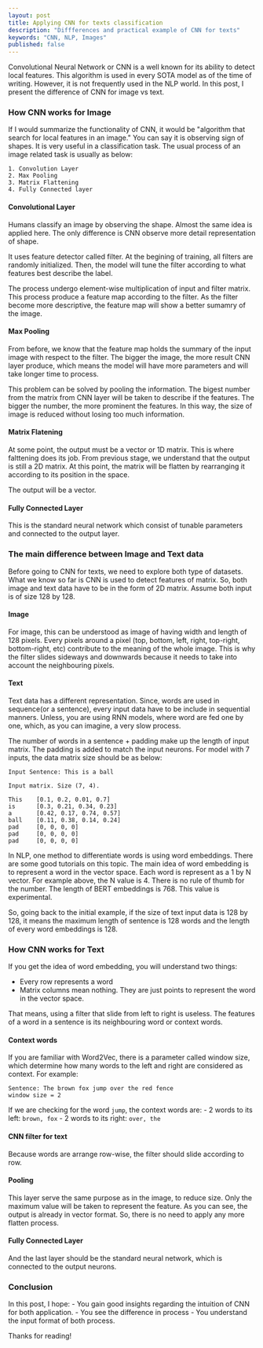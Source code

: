 ```yaml
---
layout: post
title: Applying CNN for texts classification
description: "Diffferences and practical example of CNN for texts"
keywords: "CNN, NLP, Images"
published: false
---
```


Convolutional Neural Network or CNN is a well known for its ability to detect local features. This algorithm is used in every SOTA model as of the time of writing.
However, it is not frequently used in the NLP world. In this post, I present the difference of CNN for image vs text.

### How CNN works for Image

If I would summarize the functionality of CNN, it would be "algorithm that search for local features in an image." You can say it is observing sign of shapes. It is very useful in a classification task. The usual process of an image related task is usually as below:

```
1. Convolution Layer
2. Max Pooling
3. Matrix Flattening
4. Fully Connected layer
```

#### Convolutional Layer
Humans classify an image by observing the shape. Almost the same idea is applied here. The only difference is CNN observe more detail representation of shape. 

It uses feature detector called filter. At the begining of training, all filters are randomly initialized. Then, the model will tune the filter according to what features best describe the label.

The process undergo element-wise multiplication of input and filter matrix. This process produce a feature map according to the filter. As the filter become more descriptive, the feature map will show a better sumamry of the image.

#### Max Pooling
From before, we know that the feature map holds the summary of the input image with respect to the filter. The bigger the image, the more result CNN layer produce, which means the model will have more parameters and will take longer time to process.

This problem can be solved by pooling the information. The bigest number from the matrix from CNN layer will be taken to describe if the features. The bigger the number, the more prominent the features. In this way, the size of image is reduced without losing too much information.

#### Matrix Flatening
At some point, the output must be a vector or 1D matrix. This is where falttening does its job. From previous stage, we understand that the output is still a 2D matrix. At this point, the matrix will be flatten by rearranging it according to its position in the space.

The output will be a vector.

#### Fully Connected Layer

This is the standard neural network which consist of tunable parameters and connected to the output layer. 

### The main difference between Image and Text data

Before going to CNN for texts, we need to explore both type of datasets. What we know so far is CNN is used to detect features of matrix. So, both image and text data have to be in the form of 2D matrix. Assume both input is of size 128 by 128.

#### Image  

For image, this can be understood as image of having width and length of 128 pixels. Every pixels around a pixel (top, bottom, left, right, top-right, bottom-right, etc) contribute to the meaning of the whole image. This is why the filter slides sideways and downwards because it needs to take into account the neighbouring pixels.

#### Text

Text data has a different representation. Since, words are used in sequence(or a sentence), every input data have to be include in sequential manners. Unless, you are using RNN models, where word are fed one by one, which, as you can imagine, a very slow process.

The number of words in a sentence + padding make up the length of input matrix. The padding is added to match the input neurons. For model with 7 inputs, the data matrix size should be as below:

```
Input Sentence: This is a ball

Input matrix. Size (7, 4).

This    [0.1, 0.2, 0.01, 0.7]
is      [0.3, 0.21, 0.34, 0.23] 
a       [0.42, 0.17, 0.74, 0.57]
ball    [0.11, 0.38, 0.14, 0.24]
pad     [0, 0, 0, 0]
pad     [0, 0, 0, 0]
pad     [0, 0, 0, 0]
```

In NLP, one method to differentiate words is using word embeddings. There are some good tutorials on this topic. The main idea of word embedding is to represent a word in the vector space. Each word is represent as a 1 by N vector. For example above, the N value is 4. There is no rule of thumb for the number. The length of BERT embeddings is 768. This value is experimental.

So, going back to the initial example, if the size of text input data is 128 by 128, it means the maximum length of sentence is 128 words and the length of every word embeddings is 128. 

### How CNN works for Text

If you get the idea of word embedding, you will understand two things:
 - Every row represents a word
 - Matrix columns mean nothing. They are just points to represent the word in the vector space. 

That means, using a filter that slide from left to right is useless. The features of a word in a sentence is its neighbouring word or context words.

#### Context words

If you are familiar with Word2Vec, there is a parameter called window size, which determine how many words to the left and right are considered as context. For example:

```
Sentence: The brown fox jump over the red fence
window size = 2
```

If we are checking for the word ```jump```, the context words are:
    - 2 words to its left: ```brown, fox```
    - 2 words to its right: ```over, the```

#### CNN filter for text

Because words are arrange row-wise, the filter should slide according to row.

#### Pooling

This layer serve the same purpose as in the image, to reduce size. Only the maximum value will be taken to represent the feature. As you can see, the output is already in vector format. So, there is no need to apply any more flatten process. 

#### Fully Connected Layer

And the last layer should be the standard neural network, which is connected to the output neurons.

### Conclusion

In this post, I hope:
    - You gain good insights regarding the intuition of CNN for both application. 
    - You see the difference in process
    - You understand the input format of both process.

Thanks for reading!
